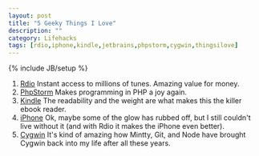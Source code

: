 ```yaml
---
layout: post
title: "5 Geeky Things I Love"
description: ""
category: Lifehacks
tags: [rdio,iphone,kindle,jetbrains,phpstorm,cygwin,thingsilove]
---
```

{% include JB/setup %}
1. [Rdio](http://rd.io) Instant access to millions of tunes.  Amazing value for money.
1. [PhpStorm](http://www.jetbrains.com/phpstorm/) Makes programming in PHP a joy again.
1. [Kindle](http://www.amazon.com/gp/product/B002Y27P3M/ref=sv_kinh_0) The readability and the weight are what makes this the killer ebook reader.
1. [iPhone](http://www.apple.com/iphone/) Ok, maybe some of the glow has rubbed off, but I still couldn't live without it (and with Rdio it makes the iPhone even better).
1. [Cygwin](http://www.cygwin.com/) It's kind of amazing how Mintty, Git, and Node have brought Cygwin back into my life after all these years.
